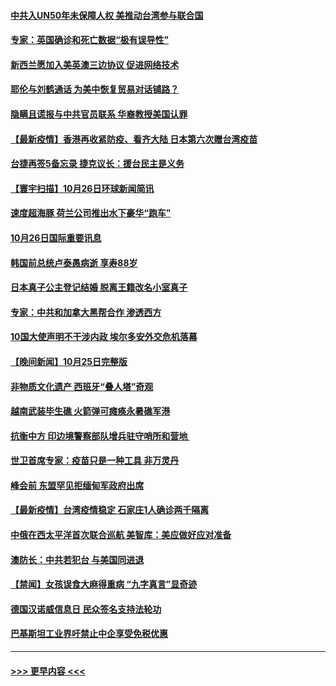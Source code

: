 #### [中共入UN50年未保障人权 美推动台湾参与联合国](../pages/prog202/a103252956.md?t=10270701) 
#### [专家：英国确诊和死亡数据“极有误导性”](../pages/prog202/a103252927.md?t=10270701) 
#### [新西兰愿加入美英澳三边协议 促进网络技术](../pages/prog202/a103252925.md?t=10270701) 
#### [耶伦与刘鹤通话 为美中恢复贸易对话铺路？](../pages/prog202/a103252811.md?t=10270701) 
#### [隐瞒且谎报与中共官员联系 华裔教授美国认罪](../pages/prog202/a103252807.md?t=10270701) 
#### [【最新疫情】香港再收紧防疫、看齐大陆 日本第六次赠台湾疫苗](../pages/prog202/a103252804.md?t=10270701) 
#### [台捷再签5备忘录 捷克议长：援台民主是义务](../pages/prog202/a103252821.md?t=10270701) 
#### [【寰宇扫描】10月26日环球新闻简讯](../pages/prog202/a103252703.md?t=10270701) 
#### [速度超海豚 荷兰公司推出水下豪华“跑车”](../pages/prog202/a103252643.md?t=10270701) 
#### [10月26日国际重要讯息](../pages/prog202/a103252551.md?t=10270701) 
#### [韩国前总统卢泰愚病逝 享寿88岁](../pages/prog202/a103252473.md?t=10270701) 
#### [日本真子公主登记结婚 脱离王籍改名小室真子](../pages/prog202/a103252423.md?t=10270701) 
#### [专家：中共和加拿大黑帮合作 渗透西方](../pages/prog202/a103252130.md?t=10270701) 
#### [10国大使声明不干涉内政 埃尔多安外交危机落幕](../pages/prog202/a103252369.md?t=10270701) 
#### [【晚间新闻】10月25日完整版](../pages/prog202/a103252375.md?t=10270701) 
#### [非物质文化遗产 西班牙“叠人塔”奇观](../pages/prog202/a103252116.md?t=10270701) 
#### [越南武装毕生礁 火箭弹可瘫痪永暑礁军港](../pages/prog202/a103252111.md?t=10270701) 
#### [抗衡中方 印边境警察部队增兵驻守哨所和营地 ](../pages/prog202/a103252077.md?t=10270701) 
#### [世卫首席专家：疫苗只是一种工具 非万灵丹](../pages/prog202/a103252060.md?t=10270701) 
#### [峰会前 东盟罕见拒缅甸军政府出席](../pages/prog202/a103251962.md?t=10270701) 
#### [【最新疫情】台湾疫情稳定 石家庄1人确诊两千隔离](../pages/prog202/a103251946.md?t=10270701) 
#### [中俄在西太平洋首次联合巡航 美智库：美应做好应对准备](../pages/prog202/a103251918.md?t=10270701) 
#### [澳防长：中共若犯台 与美国同进退](../pages/prog202/a103251860.md?t=10270701) 
#### [【禁闻】女孩误食大麻得重病 “九字真言”显奇迹](../pages/prog202/a103251840.md?t=10270701) 
#### [德国汉诺威信息日 民众签名支持法轮功](../pages/prog202/a103251633.md?t=10270701) 
#### [巴基斯坦工业界吁禁止中企享受免税优惠](../pages/prog202/a103251782.md?t=10270701) 

----
#### [ >>> 更早内容 <<< ](../indexes/prog202-earlier.md)
